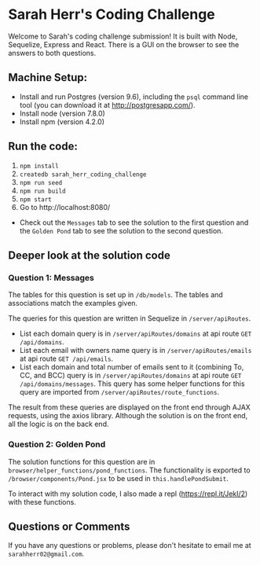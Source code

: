 # Sarah Herr's Coding Challenge
Welcome to Sarah's coding challenge submission! It is built with Node, Sequelize, Express and React. There is a GUI on the browser to see the answers to both questions.

## Machine Setup:
- Install and run Postgres (version 9.6), including the `psql` command line tool (you can download it at http://postgresapp.com/).
- Install node (version 7.8.0)
- Install npm (version 4.2.0)

## Run the code:
1. `npm install`
2. `createdb sarah_herr_coding_challenge`
3. `npm run seed`
4. `npm run build`
5. `npm start`
6. Go to http://localhost:8080/
  - Check out the `Messages` tab to see the solution to the first question and the `Golden Pond` tab to see the solution to the second question.

## Deeper look at the solution code

### Question 1: Messages
The tables for this question is set up in `/db/models`. The tables and associations match the examples given.

The queries for this question are written in Sequelize in `/server/apiRoutes`.
- List each domain query is in `/server/apiRoutes/domains` at api route `GET /api/domains`.
- List each email with owners name query is in `/server/apiRoutes/emails` at api route `GET /api/emails`.
- List each domain and total number of emails sent to it (combining To, CC, and BCC) query is in `/server/apiRoutes/domains` at api route `GET /api/domains/messages`. This query has some helper functions for this query are imported from `/server/apiRoutes/route_functions`.

The result from these queries are displayed on the front end through AJAX requests, using the axios library. Although the solution is on the front end, all the logic is on the back end.

### Question 2: Golden Pond
The solution functions for this question are in `browser/helper_functions/pond_functions`. The functionality is exported to `/browser/components/Pond.jsx` to be used in `this.handlePondSubmit`.

To interact with my solution code, I also made a repl (https://repl.it/JekI/2) with these functions.

## Questions or Comments
If you have any questions or problems, please don't hesitate to email me at `sarahherr02@gmail.com`.
